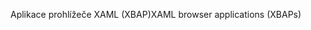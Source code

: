 <span data-ttu-id="bc6ca-101">Aplikace prohlížeče XAML (XBAP)</span><span class="sxs-lookup"><span data-stu-id="bc6ca-101">XAML browser applications (XBAPs)</span></span>